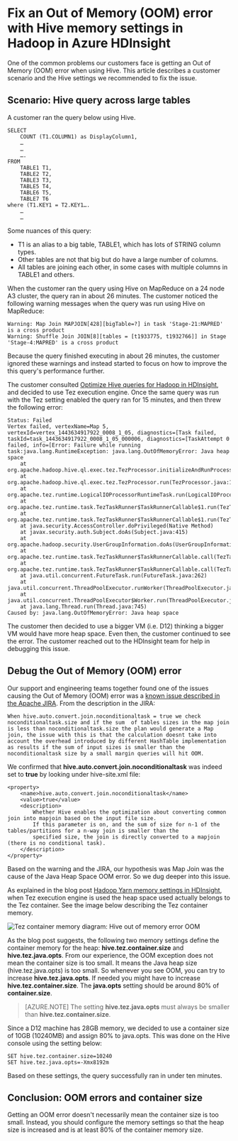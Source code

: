 <properties
	pageTitle="Out of memory error (OOM) - Hive settings | Azure"
	description="Fix an out of memory error (OOM) from a Hive query in Hadoop in HDInsight. The customer scenario is a query across many large tables."
	keywords="out of memory error, OOM, Hive settings"
	services="hdinsight"
	documentationCenter=""
	authors="rashimg"
	manager="paulettm"
	editor="cgronlun"/>

<tags
	ms.service="hdinsight"
	ms.date="05/18/2016"
	wacn.date=""/>

# Fix an Out of Memory (OOM) error with Hive memory settings in Hadoop in Azure HDInsight

One of the common problems our customers face is getting an Out of Memory (OOM) error when using Hive. This article describes a customer scenario and the Hive settings we recommended to fix the issue.

## Scenario: Hive query across large tables

A customer ran the query below using Hive.

	SELECT
		COUNT (T1.COLUMN1) as DisplayColumn1,
		…
		…
		….
	FROM
		TABLE1 T1,
		TABLE2 T2,
		TABLE3 T3,
		TABLE5 T4,
		TABLE6 T5,
		TABLE7 T6
	where (T1.KEY1 = T2.KEY1….
		…
		…

Some nuances of this query:

* T1 is an alias to a big table, TABLE1, which has lots of STRING column types.
* Other tables are not that big but do have a large number of columns.
* All tables are joining each other, in some cases with multiple columns in TABLE1 and others.

When the customer ran the query using Hive on MapReduce on a 24 node A3 cluster, the query ran in about 26 minutes. The customer noticed the following warning messages when the query was run using Hive on MapReduce:

	Warning: Map Join MAPJOIN[428][bigTable=?] in task 'Stage-21:MAPRED' is a cross product
	Warning: Shuffle Join JOIN[8][tables = [t1933775, t1932766]] in Stage 'Stage-4:MAPRED' is a cross product

Because the query finished executing in about 26 minutes, the customer ignored these warnings and instead started to focus on how to improve the this query's performance further.

The customer consulted [Optimize Hive queries for Hadoop in HDInsight](/documentation/articles/hdinsight-hadoop-optimize-hive-query-v1/), and decided to use Tez execution engine. Once the same query was run with the Tez setting enabled the query ran for 15 minutes, and then threw the following error:

	Status: Failed
	Vertex failed, vertexName=Map 5, vertexId=vertex_1443634917922_0008_1_05, diagnostics=[Task failed, taskId=task_1443634917922_0008_1_05_000006, diagnostics=[TaskAttempt 0 failed, info=[Error: Failure while running task:java.lang.RuntimeException: java.lang.OutOfMemoryError: Java heap space
        at
	org.apache.hadoop.hive.ql.exec.tez.TezProcessor.initializeAndRunProcessor(TezProcessor.java:172)
        at org.apache.hadoop.hive.ql.exec.tez.TezProcessor.run(TezProcessor.java:138)
        at
	org.apache.tez.runtime.LogicalIOProcessorRuntimeTask.run(LogicalIOProcessorRuntimeTask.java:324)
        at
	org.apache.tez.runtime.task.TezTaskRunner$TaskRunnerCallable$1.run(TezTaskRunner.java:176)
        at
	org.apache.tez.runtime.task.TezTaskRunner$TaskRunnerCallable$1.run(TezTaskRunner.java:168)
        at java.security.AccessController.doPrivileged(Native Method)
        at javax.security.auth.Subject.doAs(Subject.java:415)
        at org.apache.hadoop.security.UserGroupInformation.doAs(UserGroupInformation.java:1628)
        at
	org.apache.tez.runtime.task.TezTaskRunner$TaskRunnerCallable.call(TezTaskRunner.java:168)
        at
	org.apache.tez.runtime.task.TezTaskRunner$TaskRunnerCallable.call(TezTaskRunner.java:163)
        at java.util.concurrent.FutureTask.run(FutureTask.java:262)
        at java.util.concurrent.ThreadPoolExecutor.runWorker(ThreadPoolExecutor.java:1145)
        at java.util.concurrent.ThreadPoolExecutor$Worker.run(ThreadPoolExecutor.java:615)
        at java.lang.Thread.run(Thread.java:745)
	Caused by: java.lang.OutOfMemoryError: Java heap space

The customer then decided to use a bigger VM (i.e. D12) thinking a bigger VM would have more heap space. Even then, the customer continued to see the error. The customer reached out to the HDInsight team for help in debugging this issue.

## Debug the Out of Memory (OOM) error

Our support and engineering teams together found one of the issues causing the Out of Memory (OOM) error was a [known issue described in the Apache JIRA](https://issues.apache.org/jira/browse/HIVE-8306). From the description in the JIRA:

	When hive.auto.convert.join.noconditionaltask = true we check noconditionaltask.size and if the sum  of tables sizes in the map join is less than noconditionaltask.size the plan would generate a Map join, the issue with this is that the calculation doesnt take into account the overhead introduced by different HashTable implementation as results if the sum of input sizes is smaller than the noconditionaltask size by a small margin queries will hit OOM.

We confirmed that **hive.auto.convert.join.noconditionaltask** was indeed set to **true** by looking under hive-site.xml file:

	<property>
    	<name>hive.auto.convert.join.noconditionaltask</name>
    	<value>true</value>
    	<description>
      		Whether Hive enables the optimization about converting common join into mapjoin based on the input file size.
      		If this parameter is on, and the sum of size for n-1 of the tables/partitions for a n-way join is smaller than the
      		specified size, the join is directly converted to a mapjoin (there is no conditional task).
    	</description>
  	</property>

Based on the warning and the JIRA, our hypothesis was Map Join was the cause of the Java Heap Space OOM error. So we dug deeper into this issue.

As explained in the blog post [Hadoop Yarn memory settings in HDInsight](http://blogs.msdn.com/b/shanyu/archive/2014/07/31/hadoop-yarn-memory-settings-in-hdinsigh.aspx), when Tez execution engine is used the heap space used actually belongs to the Tez container. See the image below describing the Tez container memory.

![Tez container memory diagram: Hive out of memory error  OOM](./media/hdinsight-hadoop-hive-out-of-memory-error-oom/hive-out-of-memory-error-oom-tez-container-memory.png)


As the blog post suggests, the following two memory settings define the container memory for the heap: **hive.tez.container.size** and **hive.tez.java.opts**. From our experience, the OOM exception does not mean the container size is too small. It means the Java heap size (hive.tez.java.opts) is too small. So whenever you see OOM, you can try to increase **hive.tez.java.opts**. If needed you might have to increase **hive.tez.container.size**. The **java.opts** setting should be around 80% of **container.size**.

> [AZURE.NOTE]  The setting **hive.tez.java.opts** must always be smaller than **hive.tez.container.size**.

Since a D12 machine has 28GB memory, we decided to use a container size of 10GB (10240MB) and assign 80% to java.opts. This was done on the Hive console using the setting below:

	SET hive.tez.container.size=10240
	SET hive.tez.java.opts=-Xmx8192m

Based on these settings, the query successfully ran in under ten minutes.

## Conclusion: OOM errors and container size

Getting an OOM error doesn't necessarily mean the container size is too small. Instead, you should configure the memory settings so that the heap size is increased and is at least 80% of the container memory size.
